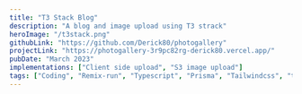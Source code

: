 ```yaml
---
title: "T3 Stack Blog"
description: "A blog and image upload using T3 strack"
heroImage: "/t3stack.png"
githubLink: "https://github.com/Derick80/photogallery"
projectLink: "https://photogallery-3r9pc82rg-derick80.vercel.app/"
pubDate: "March 2023"
implementations: ["Client side upload", "S3 image upload"]
tags: ["Coding", "Remix-run", "Typescript", "Prisma", "Tailwindcss", "tRPC"]
---
```

